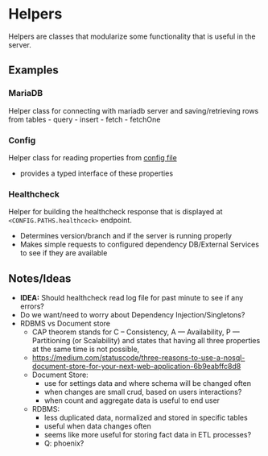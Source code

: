 # Helpers

Helpers are classes that modularize some functionality that is useful in the server.

## Examples

### MariaDB
Helper class for connecting with mariadb server and saving/retrieving rows from tables
    - query
    - insert
    - fetch
    - fetchOne

### Config
Helper class for reading properties from [config file](https://github.com/devlinjunker/template.hapi.rest/blob/master/conf/config.yaml#L3)
  - provides a typed interface of these properties

### Healthcheck
Helper for building the healthcheck response that is displayed at `<CONFIG.PATHS.healthceck>` endpoint.
  - Determines version/branch and if the server is running properly
  - Makes simple requests to configured dependency DB/External Services to see if they are available



## Notes/Ideas
  - **IDEA:** Should healthcheck read log file for past minute to see if any errors?
  - Do we want/need to worry about Dependency Injection/Singletons?
  - RDBMS vs Document store
    - CAP theorem stands for C – Consistency, A — Availability, P — Partitioning (or Scalability) and states that having all three properties at the same time is not possible,
    - https://medium.com/statuscode/three-reasons-to-use-a-nosql-document-store-for-your-next-web-application-6b9eabffc8d8
    - Document Store:
      - use for settings data and where schema will be changed often
      - when changes are small crud, based on users interactions?
      - when count and aggregate data is useful to end user
    - RDBMS:
      - less duplicated data, normalized and stored in specific tables
      - useful when data changes often
      - seems like more useful for storing fact data in ETL processes?
      - Q: phoenix?
